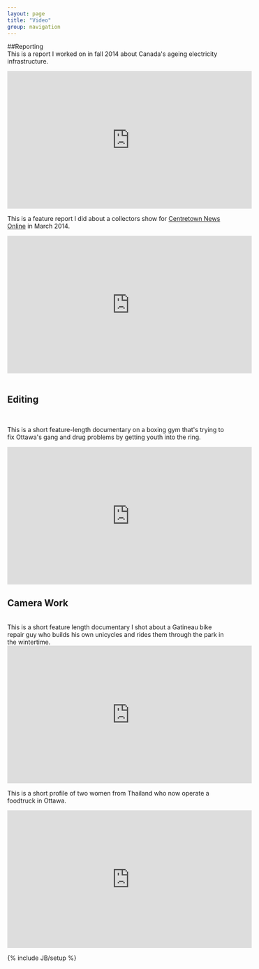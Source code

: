 ```yaml
---
layout: page
title: "Video"
group: navigation
---
```

##Reporting
<br> 
This is a report I worked on in fall 2014 about Canada's ageing electricity infrastructure.

<iframe width="560" height="315" src="https://www.youtube.com/embed/BV5DOCxrNdU" frameborder="0" allowfullscreen></iframe>

This is a feature report I did about a collectors show for <a href="http://www.centretownnews.ca/multimedia-mainmenu-131/4553-mementoes-of-days-gone-by.html">Centretown News Online</a> in March 2014.
<br>

<iframe width="560" height="315" src="https://www.youtube.com/embed/3itAaGyeFqY" frameborder="0" allowfullscreen></iframe>

<br>
<br>
<h2>Editing</h2>
<br>

This is a short feature-length documentary on a boxing gym that's trying to fix Ottawa's gang and drug problems by getting youth into the ring.
<br>

<iframe width="560" height="315" src="https://www.youtube.com/embed/rZ0J8T0aPwo" frameborder="0" allowfullscreen></iframe>

<br>
<h2>Camera Work</h2>
<br>
This is a short feature length documentary I shot about a Gatineau bike repair guy who builds his own unicycles and rides them through the park in the wintertime.

<iframe width="560" height="315" src="https://www.youtube.com/embed/HyUfN_p8YQg" frameborder="0" allowfullscreen></iframe>

<br>
<p>This is a short profile of two women from Thailand who now operate a foodtruck in Ottawa.</p>

<iframe width="560" height="315" src="https://www.youtube.com/embed/9QiKndXBfs4" frameborder="0" allowfullscreen="allowfullscreen"></iframe>



{% include JB/setup %}
